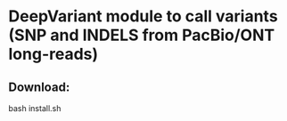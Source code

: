 
# DeepVariant module to call variants (SNP and INDELS from PacBio/ONT long-reads)

## Download:

bash install.sh
